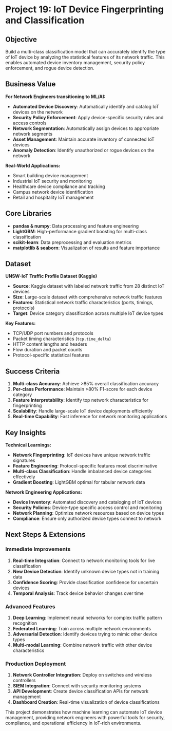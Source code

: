 # Project 19: IoT Device Fingerprinting and Classification

## Objective

Build a multi-class classification model that can accurately identify the type of IoT device by analyzing the statistical features of its network traffic. This enables automated device inventory management, security policy enforcement, and rogue device detection.

## Business Value

**For Network Engineers transitioning to ML/AI:**
- **Automated Device Discovery**: Automatically identify and catalog IoT devices on the network
- **Security Policy Enforcement**: Apply device-specific security rules and access controls
- **Network Segmentation**: Automatically assign devices to appropriate network segments
- **Asset Management**: Maintain accurate inventory of connected IoT devices
- **Anomaly Detection**: Identify unauthorized or rogue devices on the network

**Real-World Applications:**
- Smart building device management
- Industrial IoT security and monitoring
- Healthcare device compliance and tracking
- Campus network device identification
- Retail and hospitality IoT management

## Core Libraries

- **pandas & numpy**: Data processing and feature engineering
- **LightGBM**: High-performance gradient boosting for multi-class classification
- **scikit-learn**: Data preprocessing and evaluation metrics
- **matplotlib & seaborn**: Visualization of results and feature importance

## Dataset

**UNSW-IoT Traffic Profile Dataset (Kaggle)**
- **Source**: Kaggle dataset with labeled network traffic from 28 distinct IoT devices
- **Size**: Large-scale dataset with comprehensive network traffic features
- **Features**: Statistical network traffic characteristics (ports, timings, protocols)
- **Target**: Device category classification across multiple IoT device types

**Key Features:**
- TCP/UDP port numbers and protocols
- Packet timing characteristics (`tcp.time_delta`)
- HTTP content lengths and headers
- Flow duration and packet counts
- Protocol-specific statistical features

## Success Criteria

1. **Multi-class Accuracy**: Achieve >85% overall classification accuracy
2. **Per-class Performance**: Maintain >80% F1-score for each device category
3. **Feature Interpretability**: Identify top network characteristics for fingerprinting
4. **Scalability**: Handle large-scale IoT device deployments efficiently
5. **Real-time Capability**: Fast inference for network monitoring applications

## Key Insights

**Technical Learnings:**
- **Network Fingerprinting**: IoT devices have unique network traffic signatures
- **Feature Engineering**: Protocol-specific features most discriminative
- **Multi-class Classification**: Handle imbalanced device categories effectively
- **Gradient Boosting**: LightGBM optimal for tabular network data

**Network Engineering Applications:**
- **Device Inventory**: Automated discovery and cataloging of IoT devices
- **Security Policies**: Device-type specific access control and monitoring
- **Network Planning**: Optimize network resources based on device types
- **Compliance**: Ensure only authorized device types connect to network

## Next Steps & Extensions

### Immediate Improvements
1. **Real-time Integration**: Connect to network monitoring tools for live classification
2. **New Device Detection**: Identify unknown device types not in training data
3. **Confidence Scoring**: Provide classification confidence for uncertain devices
4. **Temporal Analysis**: Track device behavior changes over time

### Advanced Features
1. **Deep Learning**: Implement neural networks for complex traffic pattern recognition
2. **Federated Learning**: Train across multiple network environments
3. **Adversarial Detection**: Identify devices trying to mimic other device types
4. **Multi-modal Learning**: Combine network traffic with other device characteristics

### Production Deployment
1. **Network Controller Integration**: Deploy on switches and wireless controllers
2. **SIEM Integration**: Connect with security monitoring systems
3. **API Development**: Create device classification APIs for network management
4. **Dashboard Creation**: Real-time visualization of device classifications

This project demonstrates how machine learning can automate IoT device management, providing network engineers with powerful tools for security, compliance, and operational efficiency in IoT-rich environments.